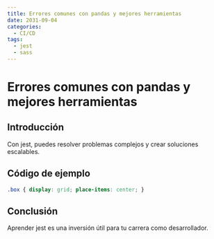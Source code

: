```yaml
---
title: Errores comunes con pandas y mejores herramientas
date: 2031-09-04
categories:
  - CI/CD
tags:
  - jest
  - sass
---
```


# Errores comunes con pandas y mejores herramientas

## Introducción

Con jest, puedes resolver problemas complejos y crear soluciones escalables.

## Código de ejemplo

```css
.box { display: grid; place-items: center; }
```

## Conclusión

Aprender jest es una inversión útil para tu carrera como desarrollador.
